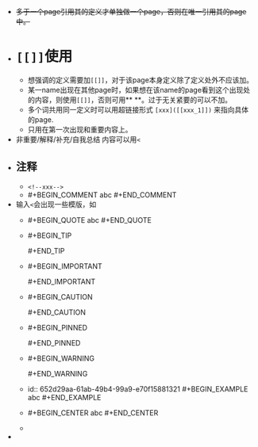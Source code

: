 - ~~多于一个page引用其的定义才单独做一个page，否则在唯一引用其的page中。~~
- # `[[]]`使用
	- 想强调的定义需要加`[[]]`，对于该page本身定义除了定义处外不应该加。
	- 某一name出现在其他page时，如果想在该name的page看到这个出现处的内容，则使用`[[]]`，否则可用** **。过于无关紧要的可以不加。
	- 多个词共用同一定义时可以用超链接形式
	  `[xxx]([[xxx_1]])`
	  来指向具体的page.
	- 只用在第一次出现和重要内容上。
- 非重要/解释/补充/自我总结 内容可以用`<`
- ## 注释
	- `<!--xxx-->`
	- #+BEGIN_COMMENT
	  abc
	  #+END_COMMENT
- 输入`<`会出现一些模版，如
	- #+BEGIN_QUOTE
	  abc
	  #+END_QUOTE
	- #+BEGIN_TIP
	  
	  #+END_TIP
	- #+BEGIN_IMPORTANT
	  
	  #+END_IMPORTANT
	- #+BEGIN_CAUTION
	  
	  #+END_CAUTION
	- #+BEGIN_PINNED
	  
	  #+END_PINNED
	- #+BEGIN_WARNING
	  
	  #+END_WARNING
	- id:: 652d29aa-61ab-49b4-99a9-e70f15881321
	  #+BEGIN_EXAMPLE
	  abc
	  #+END_EXAMPLE
	- #+BEGIN_CENTER
	  abc
	  #+END_CENTER
	-
-